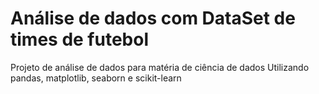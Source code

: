 # Análise de dados com DataSet de times de futebol
Projeto de análise de dados para matéria de ciência de dados
Utilizando pandas, matplotlib, seaborn e scikit-learn
